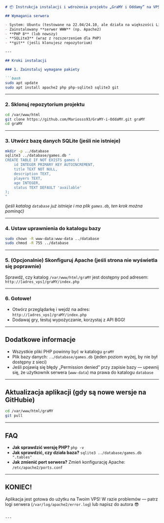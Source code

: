 

````markdown
# 📦 Instrukcja instalacji i wdrożenia projektu „GraMY i Oddamy” na VPS

## Wymagania serwera

- System: Ubuntu (testowane na 22.04/24.10, ale działa na większości Linuxów)
- Zainstalowany **serwer WWW** (np. Apache2)
- **PHP 8** (lub nowszy)
- **SQLite3** (wraz z rozszerzeniem dla PHP)
- **git** (jeśli klonujesz repozytorium)

---

## Kroki instalacji

### 1. Zainstaluj wymagane pakiety

```bash
sudo apt update
sudo apt install apache2 php php-sqlite3 sqlite3 git
````

---

### 2. Sklonuj repozytorium projektu

```bash
cd /var/www/html
git clone https://github.com/Mariosss93/GraMY-i-OddaMY.git graMY
cd graMY
```

---

### 3. Utwórz bazę danych SQLite (jeśli nie istnieje)

```bash
mkdir -p ../database
sqlite3 ../database/games.db "
CREATE TABLE IF NOT EXISTS games (
    id INTEGER PRIMARY KEY AUTOINCREMENT,
    title TEXT NOT NULL,
    description TEXT,
    players TEXT,
    age INTEGER,
    status TEXT DEFAULT 'available'
);
"
```

*(jeśli katalog `database` już istnieje i ma plik `games.db`, ten krok można pominąć)*

---

### 4. Ustaw uprawnienia do katalogu bazy

```bash
sudo chown -R www-data:www-data ../database
sudo chmod -R 755 ../database
```

---

### 5. (Opcjonalnie) Skonfiguruj Apache (jeśli strona nie wyświetla się poprawnie)

Sprawdź, czy katalog `/var/www/html/graMY` jest dostępny pod adresem:
`http://[adres_vps]/graMY/index.php`

---

### 6. Gotowe!

* Otwórz przeglądarkę i wejdź na adres:
  `http://[adres_vps]/graMY/index.php`
* Dodawaj gry, testuj wypożyczanie, korzystaj z API BGG!

---

## Dodatkowe informacje

* Wszystkie pliki PHP powinny być w katalogu `graMY`
* Plik bazy danych: `../database/games.db` (jeden poziom wyżej, by nie był dostępny z sieci)
* Jeśli pojawią się błędy „Permission denied” przy zapisie bazy — upewnij się, że użytkownik serwera (`www-data`) ma prawa do katalogu `database`

---

## Aktualizacja aplikacji (gdy są nowe wersje na GitHubie)

```bash
cd /var/www/html/graMY
git pull
```

---

## FAQ

* **Jak sprawdzić wersję PHP?**
  `php -v`
* **Jak sprawdzić, czy działa baza?**
  `sqlite3 ../database/games.db ".tables"`
* **Jak zmienić port serwera?**
  Zmień konfigurację Apache: `/etc/apache2/ports.conf`

---

## KONIEC!

Aplikacja jest gotowa do użytku na Twoim VPS!
W razie problemów — patrz logi serwera (`/var/log/apache2/error.log`) lub napisz do autora 😎

```

---

